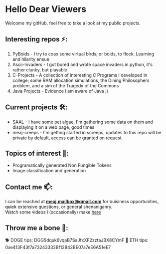 # Hello Dear Viewers
Welcome my gitHub, feel free to take a look at my public projects.
## Interesting repos ⚡:
1. PyBoids - I try to coax some virtual birds, or boids, to flock. Learning and hilarity ensue
2. Ascii-Invaders - I got bored and wrote space invaders in python, it's rather clunky, but playable
3. C-Projects - A collection of interesting C Programs I developed in college; some RAM allocation simulations, the Dining Philosophers problem, and a sim of the Tragedy of the Commons
4. Java Projects - Evidence I am aware of Java ;)
## Current projects 🛠️:
* SAAL - I have some pet algae, I'm gathering some data on them and displaying it on a web page, good times
* meaj-creeps - I'm getting started in screeps, updates to this repo will be private by default, access can be granted on request
## Topics of interest 🌱:
* Programatically generated Non Fungible Tokens
* Image classification and generation
## Contact me 📫:
I can be reached at **meaj.mailbox@gmail.com** for buisiness opportunities, ~~quick~~ extensive questions, or general shenaniganry.   
Watch some videos I (occasionally) make [here](https://www.youtube.com/channel/UC9_9vFneCA4rA2FWsUTf15A)
## Throw me a bone 🦴:
🐕 DOGE tips: DGG5dquk6vqaB7SaJfxXF2zztaJBX8CYmF
💠 ETH tips: 0xe413F43f7a73243333Bf12842BE07a7eE6A51eE7
